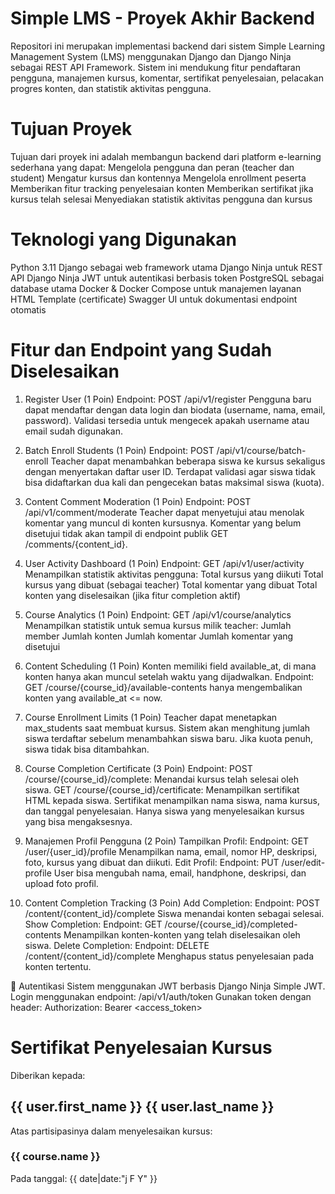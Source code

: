 # Simple LMS - Proyek Akhir Backend

Repositori ini merupakan implementasi backend dari sistem Simple Learning Management System (LMS) menggunakan Django dan Django Ninja sebagai REST API Framework. Sistem ini mendukung fitur pendaftaran pengguna, manajemen kursus, komentar, sertifikat penyelesaian, pelacakan progres konten, dan statistik aktivitas pengguna.

# Tujuan Proyek

Tujuan dari proyek ini adalah membangun backend dari platform e-learning sederhana yang dapat:
Mengelola pengguna dan peran (teacher dan student)
Mengatur kursus dan kontennya
Mengelola enrollment peserta
Memberikan fitur tracking penyelesaian konten
Memberikan sertifikat jika kursus telah selesai
Menyediakan statistik aktivitas pengguna dan kursus

# Teknologi yang Digunakan

Python 3.11
Django sebagai web framework utama
Django Ninja untuk REST API
Django Ninja JWT untuk autentikasi berbasis token
PostgreSQL sebagai database utama
Docker & Docker Compose untuk manajemen layanan
HTML Template (certificate)
Swagger UI untuk dokumentasi endpoint otomatis

# Fitur dan Endpoint yang Sudah Diselesaikan

1. Register User (1 Poin)
   Endpoint: POST /api/v1/register
   Pengguna baru dapat mendaftar dengan data login dan biodata (username, nama, email, password).
   Validasi tersedia untuk mengecek apakah username atau email sudah digunakan.

2. Batch Enroll Students (1 Poin)
   Endpoint: POST /api/v1/course/batch-enroll
   Teacher dapat menambahkan beberapa siswa ke kursus sekaligus dengan menyertakan daftar user ID.
   Terdapat validasi agar siswa tidak bisa didaftarkan dua kali dan pengecekan batas maksimal siswa (kuota).

3. Content Comment Moderation (1 Poin)
   Endpoint: POST /api/v1/comment/moderate
   Teacher dapat menyetujui atau menolak komentar yang muncul di konten kursusnya.
   Komentar yang belum disetujui tidak akan tampil di endpoint publik GET /comments/{content_id}.

4. User Activity Dashboard (1 Poin)
   Endpoint: GET /api/v1/user/activity
   Menampilkan statistik aktivitas pengguna:
   Total kursus yang diikuti
   Total kursus yang dibuat (sebagai teacher)
   Total komentar yang dibuat
   Total konten yang diselesaikan (jika fitur completion aktif)

5. Course Analytics (1 Poin)
   Endpoint: GET /api/v1/course/analytics
   Menampilkan statistik untuk semua kursus milik teacher:
   Jumlah member
   Jumlah konten
   Jumlah komentar
   Jumlah komentar yang disetujui

6. Content Scheduling (1 Poin)
   Konten memiliki field available_at, di mana konten hanya akan muncul setelah waktu yang dijadwalkan.
   Endpoint: GET /course/{course_id}/available-contents hanya mengembalikan konten yang available_at <= now.

7. Course Enrollment Limits (1 Poin)
   Teacher dapat menetapkan max_students saat membuat kursus.
   Sistem akan menghitung jumlah siswa terdaftar sebelum menambahkan siswa baru.
   Jika kuota penuh, siswa tidak bisa ditambahkan.

8. Course Completion Certificate (3 Poin)
   Endpoint:
   POST /course/{course_id}/complete: Menandai kursus telah selesai oleh siswa.
   GET /course/{course_id}/certificate: Menampilkan sertifikat HTML kepada siswa.
   Sertifikat menampilkan nama siswa, nama kursus, dan tanggal penyelesaian.
   Hanya siswa yang menyelesaikan kursus yang bisa mengaksesnya.

9. Manajemen Profil Pengguna (2 Poin)
   Tampilkan Profil:
   Endpoint: GET /user/{user_id}/profile
   Menampilkan nama, email, nomor HP, deskripsi, foto, kursus yang dibuat dan diikuti.
   Edit Profil:
   Endpoint: PUT /user/edit-profile
   User bisa mengubah nama, email, handphone, deskripsi, dan upload foto profil.

10. Content Completion Tracking (3 Poin)
    Add Completion:
    Endpoint: POST /content/{content_id}/complete
    Siswa menandai konten sebagai selesai.
    Show Completion:
    Endpoint: GET /course/{course_id}/completed-contents
    Menampilkan konten-konten yang telah diselesaikan oleh siswa.
    Delete Completion:
    Endpoint: DELETE /content/{content_id}/complete
    Menghapus status penyelesaian pada konten tertentu.

🔐 Autentikasi
Sistem menggunakan JWT berbasis Django Ninja Simple JWT.
Login menggunakan endpoint: /api/v1/auth/token
Gunakan token dengan header:
Authorization: Bearer <access_token>

<!-- certificate.html -->
<html>
  <body>
    <h1>Sertifikat Penyelesaian Kursus</h1>
    <p>Diberikan kepada:</p>
    <h2>{{ user.first_name }} {{ user.last_name }}</h2>
    <p>Atas partisipasinya dalam menyelesaikan kursus:</p>
    <h3>{{ course.name }}</h3>
    <p>Pada tanggal: {{ date|date:"j F Y" }}</p>
  </body>
</html>

